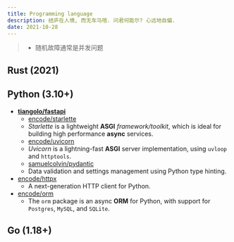 ```yaml
---
title: Programming language
description: 结庐在人境, 而无车马喧. 问君何能尔? 心远地自偏.
date: 2021-10-28
---
```


> - 随机故障通常是并发问题

## Rust (2021)

## Python (3.10+)

* [**tiangolo/fastapi**](https://github.com/tiangolo/fastapi)
  - [encode/starlette](https://github.com/encode/starlette)
  - *Starlette* is a lightweight **ASGI** *framework/toolkit*,
    which is ideal for building
    high performance **async** services.
  - [encode/uvicorn](https://github.com/encode/uvicorn)
  - *Uvicorn* is a lightning-fast **ASGI** server
    implementation, using `uvloop` and `httptools`.
  - [samuelcolvin/pydantic](https://github.com/samuelcolvin/pydantic)
  - Data validation and settings management
    using Python type hinting.
* [encode/httpx](https://github.com/encode/httpx)
  - A next-generation HTTP client for Python.
* [encode/orm](https://github.com/encode/orm)
  - The `orm` package is an async **ORM** for Python,
    with support for `Postgres`, `MySQL`, and `SQLite`.

## Go (1.18+)
